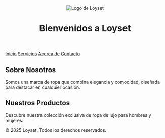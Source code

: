 <!DOCTYPE html>
<html lang="es">
<head>
    <meta charset="UTF-8">
    <meta name="viewport" content="width=device-width, initial-scale=1.0">
    <title>Loyset</title>
    <link rel="stylesheet" href="css/styles.css">
</head>
<body>
    <header>
        <img src="assets/logo.png" alt="Logo de Loyset">
        <h1>Bienvenidos a Loyset</h1>
    </header>
    <nav>
        <a href="#">Inicio</a>
        <a href="#">Servicios</a>
        <a href="#">Acerca de</a>
        <a href="#">Contacto</a>
    </nav>
    <main>
        <section class="card">
            <h2>Sobre Nosotros</h2>
            <p>Somos una marca de ropa que combina elegancia y comodidad, diseñada para destacar en cualquier ocasión.</p>
        </section>
        <section class="card">
            <h2>Nuestros Productos</h2>
            <p>Descubre nuestra colección exclusiva de ropa de lujo para hombres y mujeres.</p>
        </section>
    </main>
    <footer>
        <p>&copy; 2025 Loyset. Todos los derechos reservados.</p>
    </footer>
</body>
</html>

